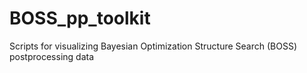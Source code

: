 # BOSS_pp_toolkit
Scripts for visualizing Bayesian Optimization Structure Search (BOSS) postprocessing data
